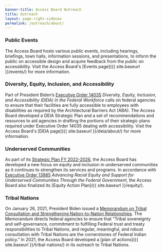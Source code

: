 ```yaml
---
banner-title: Access Board Outreach
title: Outreach
layout: page-right-sidenav
permalink: /outreach/about/
---
```


### Public Events

The Access Board hosts various public events, including hearings, briefings, town halls, information sessions, and presentations, to inform the public on accessible design and acquire feedback from the public on accessibility. Visit the Access Board's [Events page]({{ site.baseurl }}/events/) for more information.

### Diversity, Equity, Inclusion, and Accessibility

Part of President Biden’s [Executive Order 14035](https://www.whitehouse.gov/briefing-room/presidential-actions/2021/06/25/executive-order-on-diversity-equity-inclusion-and-accessibility-in-the-federal-workforce/) *Diversity, Equity, Inclusion, and Accessibility (DEIA) in the Federal Workforce* calls on federal agencies to ensure that their facilities are fully accessible to employees with disabilities as required by the Architectural Barriers Act (ABA). The Access Board developed a DEIA Strategic Plan and a set of recommendations and resources to aid agencies in drafting the portions of their strategic plans required under Executive Order 14035 dealing with accessibility. Visit the Access Board's [DEIA page]({{ site.baseurl }}/deia/about/) for more information.

### Underserved Communities

As part of its [Strategic Plan FY 2022-2026](https://www.access-board.gov/about/strategic-plan-fy2022.html), the Access Board has developed a new focus on equity and inclusion in underserved communities as it continues to strengthen its services and programs. In accordance with [Executive Order 13985](https://www.whitehouse.gov/briefing-room/presidential-actions/2021/01/20/executive-order-advancing-racial-equity-and-support-for-underserved-communities-through-the-federal-government/) *Advancing Racial Equity and Support for Underserved Communities Through the Federal Government*, the Access Board also finalized its [Equity Action Plan]({{ site.baseurl }}/equity/). 

### Tribal Nations

On January 26, 2021, President Biden issued a [Memorandum on Tribal Consultation and Strengthening Nation-to-Nation Relationships](https://www.whitehouse.gov/briefing-room/presidential-actions/2021/01/26/memorandum-on-tribal-consultation-and-strengthening-nation-to-nation-relationships/). The Memorandum directs federal agencies to ensure that “Tribal sovereignty and self-governance, commitment to fulfilling Federal trust and treaty responsibilities to Tribal Nations, and regular, meaningful, and robust consultation with Tribal Nations are the cornerstones of Federal Indian policy.” In 2021, the Access Board developed a [plan of actions]({{ site.baseurl }}/tribal-nations/) in its outreach to Tribal Nations.

